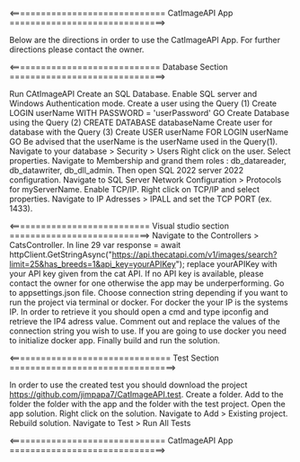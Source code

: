 <============================== CatImageAPI App ==============================>

Below are the directions in order to use the CatImageAPI App.
For further directions please contact the owner.

<============================= Database Section ==============================>

Run CAtImageAPI
Create an SQL Database.
Enable SQL server and Windows Authentication mode.
    Create a user using the Query (1)
    Create LOGIN userName
    WITH PASSWORD = 'userPassword'
    GO
Create Database using the Query (2)
    CREATE DATABASE databaseName
Create user for database with the Query (3)
    Create USER userName
    FOR LOGIN userName
    GO
Be advised that the userName is the userName used in the Query(1).
Navigate to your database > Security > Users
Right click on the user.
Select properties.
Navigate to Membership and grand them roles : db_datareader, db_datawriter, db_dll_admin.
Then open SQL 2022 server 2022 configuration.
Navigate to SQL Server Network Configuration > Protocols for myServerName.
Enable TCP/IP.
Right click on TCP/IP and select properties.
Navigate to IP Adresses > IPALL and set the TCP PORT (ex. 1433).

<=========================== Visual studio section ===========================>
Navigate to the Controllers > CatsController.
In line 29 var response = await httpClient.GetStringAsync("https://api.thecatapi.com/v1/images/search?limit=25&has_breeds=1&api_key=yourAPIKey"); replace yourAPIKey with your API key given from the cat API.
If no API key is available, please contact the owner for one otherwise the app may be underperforming.
Go to appsettings.json file.
Choose connection string depending if you want to run the project via terminal or docker.
For docker the your IP is the systems IP.
In order to retrieve it you should open a cmd and type ipconfig and retrieve the IP4 adress value.
Comment out and replace the values of the connection string you wish to use.
If you are going to use docker you need to initialize docker app.
Finally build and run the solution.

<=============================== Test Section ================================>

In order to use the created test you should download the project https://github.com/jimpapa7/CatImageAPI.test.
Create a folder.
Add to the folder the folder with the app and the folder with the test project.
Open the app solution.
Right click on the solution.
Navigate to Add > Existing project.
Rebuild solution.
Navigate to Test > Run All Tests

<============================== CatImageAPI App ==============================>
